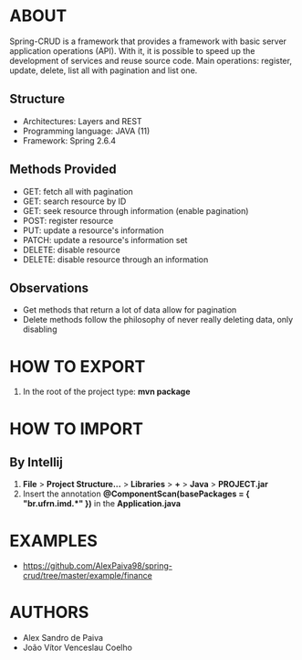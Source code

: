 # ABOUT

Spring-CRUD is a framework that provides a framework with basic server application operations (API). With it, it is possible to speed up the development of services and reuse source code. Main operations: register, update, delete, list all with pagination and list one.

## Structure

- Architectures: Layers and REST
- Programming language: JAVA (11)
- Framework: Spring 2.6.4

## Methods Provided

- GET: fetch all with pagination
- GET: search resource by ID
- GET: seek resource through information (enable pagination)
- POST: register resource
- PUT: update a resource's information
- PATCH: update a resource's information set
- DELETE: disable resource
- DELETE: disable resource through an information

## Observations

- Get methods that return a lot of data allow for pagination
- Delete methods follow the philosophy of never really deleting data, only disabling

# HOW TO EXPORT

1. In the root of the project type: **mvn package**

# HOW TO IMPORT

## By Intellij

1. **File** > **Project Structure...** > **Libraries** > **+** > **Java** > **PROJECT.jar**
2. Insert the annotation **@ComponentScan(basePackages = { "br.ufrn.imd.*" })** in the **Application.java**

# EXAMPLES

- https://github.com/AlexPaiva98/spring-crud/tree/master/example/finance

# AUTHORS

- Alex Sandro de Paiva
- João Vítor Venceslau Coelho

